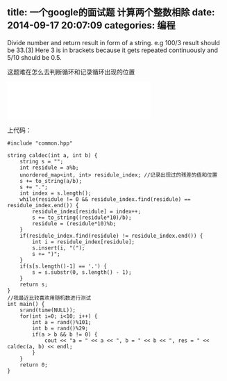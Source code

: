 title: 一个google的面试题 计算两个整数相除
date: 2014-09-17 20:07:09
categories: 编程
---

Divide number and return result in form of a string. e.g 100/3 result should be 33.(3) Here 3 is in brackets because it gets repeated continuously and 5/10 should be 0.5.

这题难在怎么去判断循环和记录循环出现的位置

<!--more-->

<iframe frameborder="no" border="0" marginwidth="0" marginheight="0" width=330 height=86 src="//music.163.com/outchain/player?type=2&id=32628933&auto=1&height=66"></iframe>

上代码：

```
#include "common.hpp"  
  
string caldec(int a, int b) {  
    string s = "";  
    int residule = a%b;   
    unordered_map<int, int> residule_index; //记录出现过的残差的值和位置  
    s += to_string(a/b);  
    s += ".";  
    int index = s.length();  
    while(residule != 0 && residule_index.find(residule) == residule_index.end()) {  
        residule_index[residule] = index++;  
        s += to_string((residule*10)/b);  
        residule = (residule*10)%b;  
    }  
    if(residule_index.find(residule) != residule_index.end()) {  
        int i = residule_index[residule];  
        s.insert(i, "(");  
        s += ")";  
    }  
    if(s[s.length()-1] == '.') {  
        s = s.substr(0, s.length() - 1);  
    }  
    return s;  
}  
//我最近比较喜欢用随机数进行测试  
int main() {  
    srand(time(NULL));  
    for(int i=0; i<10; i++) {  
        int a = rand()%101;  
        int b = rand()%29;  
        if(a > b && b != 0) {  
            cout << "a = " << a << ", b = " << b << ", res = " << caldec(a, b) << endl;  
        }  
    }  
    return 0;  
}  
```